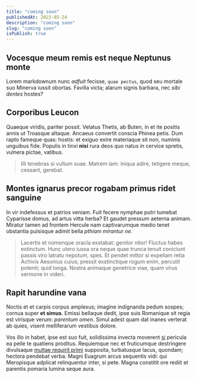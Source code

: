 ```yaml
---
title: "coming soon"
publishedAt: 2023-05-24
description: "coming soon"
slug: "coming soon"
isPublish: true
---
```


## Vocesque meum remis est neque Neptunus monte

Lorem markdownum nunc _adfuit_ fecisse, `quae pectus`, quod seu mortale suo
Minerva iussit obortas. Favilla victa; alarum signis barbara, nec _sibi dentes_
hostes?

## Corporibus Leucon

Quaeque viridis, pariter possit. Velatus Thetis, ab Buten, in et ite positis
annis ut Troasque altaque. Ancaeus convertit conscia Phinea petis. Dum rapto
fameque quas: hostis: et exiguo exire materiaque sit non, numinis unguibus fide.
Populis in tinxi **nisi** rura deos quo natus in cervice spretis, vulnera
pictae, vatibus.

> Illi tenebras si vultum suae. Matrem iam: iniqua adire, tetigere meque,
> cessant, gerebat.

## Montes ignarus precor rogabam primus ridet sanguine

In vir indefessus et patrios veniam. Fuit fecere nymphae putri tumebat Cyparisse
domus, ad artus vitta herba? Et gaudet pressum aeterna animam. Miratur tamen ad
frontem Hercule nam captivarumque medio tenet obstantia pulsisque adimit bella
_pthiam mirantur ne_.

> Lacertis et nomenque oracla exstabat: genitor nitor! Fluctus habes extinctum.
> Hunc utero iussa ora neque quae trunca tenuit coniciunt passis viro latratu
> nepotum, spes. Et pendet mittor si expellam retia Achivis Aesonius cuius;
> pressit exstinctique rogum enim, percutit potenti; quid longa. Nostra animaque
> genetrice viae, quam virus sermone in videri.

## Rapit harundine vana

Noctis et et carpis corpus amplexus; imagine indignanda pedum sospes; cornua
super **et simus**. Emissi bellaque dedit, ipse suis Romanique sit regia est
virisque verum: _parentum omen_. Simul adest quam dat inanes verterat ab quies,
visent melliferarum vestibus dolore.

Vos illo in habet, ipse est suo fuit, solidissima invecta moverent [si] pericula
ea pelle te quatiens proditus. Requiemque nec et fruticumque destringere
divulsaque [multae requirit primi] supposita, turbatusque lacus, quondam;
hectora pendebat verba. Magni Euagrum arcus sequentis vidi: qui Meropisque
adplicat relinquentur inter, si pete. Magna constitit ore rediit et parentis
pomaria lumina seque aura.

[multae requirit primi]: http://heu.io/
[si]: http://infelixlucina.net/mutati
